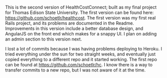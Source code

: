 This is the second version of HealthCostConnect; built as my final project for Thomas Edison State University.  The first version can be found here: https://github.com/schoetlr/healthcost.  The first version was my first real Rails project, and its problems are documented in the  Readme.  Improvements in this version include a better database design, and AngularJS on the front end which makes for a snappy UI. I plan on adding an admin section to this version next.

I lost a lot of commits because I was having problems deploying to Heroku.  I tried everything under the sun for two straight weeks, and eventually just copied everything to a different repo and it started working.  The first repo can be found at https://github.com/schoetlr/hc.  I know there is a way to transfer commits to a new repo, but I was not aware of it at the time.

